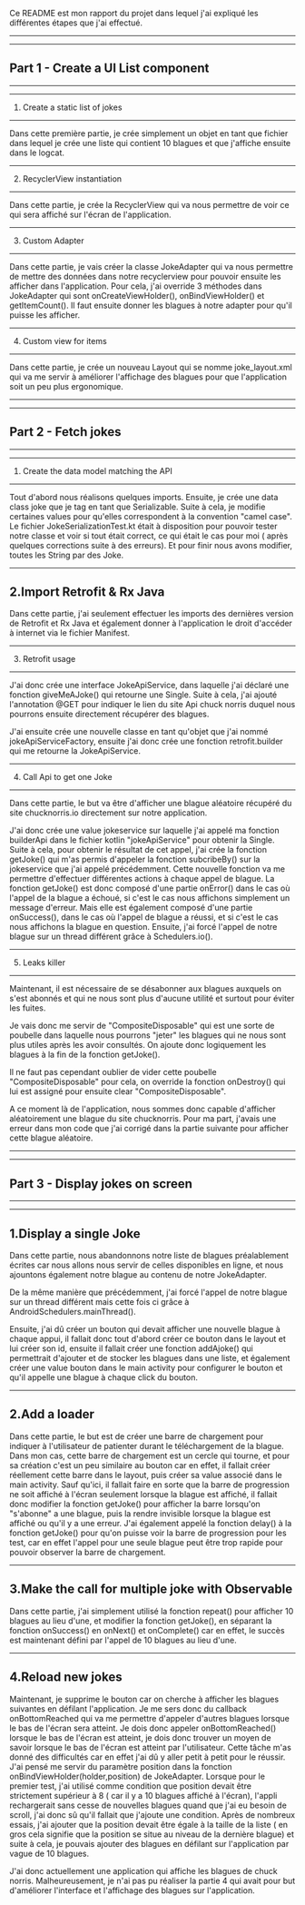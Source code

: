 Ce README est mon rapport du projet dans lequel j'ai expliqué les différentes étapes que j'ai effectué.

--------------------------------
--------------------------------
Part 1 - Create a UI List component
--------------------------------
--------------------------------

--------------------------
1. Create a static list of jokes
--------------------------

Dans cette première partie, je crée simplement un objet en tant que fichier dans lequel je crée une liste
qui contient 10 blagues et que j'affiche ensuite dans le logcat.

--------------------------
2. RecyclerView instantiation
--------------------------

Dans cette partie, je crée la RecyclerView qui va nous permettre de voir ce qui sera affiché sur l'écran de l'application.

--------------------------
3. Custom Adapter
--------------------------

Dans cette partie, je vais créer la classe JokeAdapter qui va nous permettre de mettre des données dans notre recyclerview
pour pouvoir ensuite les afficher dans l'application. Pour cela, j'ai override 3 méthodes dans JokeAdapter qui sont 
onCreateViewHolder(), onBindViewHolder() et getItemCount().
Il faut ensuite donner les blagues à notre adapter pour qu'il puisse les afficher.

--------------------------
4. Custom view for items
--------------------------

Dans cette partie, je crée un nouveau Layout qui se nomme joke_layout.xml qui va me servir à améliorer l'affichage des
blagues pour que l'application soit un peu plus ergonomique.


--------------------------------
--------------------------------
Part 2 - Fetch jokes
--------------------------------
--------------------------------

--------------------------
1. Create the data model matching the API
--------------------------

Tout d'abord nous réalisons quelques imports. Ensuite, je crée une data class joke que je tag en tant que Serializable.
Suite à cela, je modifie certaines values pour qu'elles correspondent à la convention "camel case".
Le fichier JokeSerializationTest.kt était à disposition pour pouvoir tester notre classe et voir si tout était correct,
ce qui était le cas pour moi ( après quelques corrections suite à des erreurs).
Et pour finir nous avons modifier, toutes les String par des Joke.

--------------------------
2.Import Retrofit & Rx Java
--------------------------

Dans cette partie, j'ai seulement effectuer les imports des dernières version de Retrofit et Rx Java et également 
donner à l'application le droit d'accéder à internet via le fichier Manifest.

--------------------------
3. Retrofit usage
--------------------------

J'ai donc crée une interface JokeApiService, dans laquelle j'ai déclaré une fonction giveMeAJoke() qui retourne
une Single<Joke>. Suite à cela, j'ai ajouté l'annotation @GET pour indiquer le lien du site Api chuck norris duquel 
nous pourrons ensuite directement récupérer des blagues.

J'ai ensuite crée une nouvelle classe en tant qu'objet que j'ai nommé jokeApiServiceFactory, ensuite j'ai donc crée 
une fonction retrofit.builder qui me retourne la JokeApiService. 

---------------------------
4. Call Api to get one Joke
---------------------------

Dans cette partie, le but va être d'afficher une blague aléatoire récupéré du site chucknorris.io
directement sur notre application.

J'ai donc crée une value jokeservice sur laquelle j'ai appelé ma fonction builderApi dans le fichier kotlin "jokeApiService" 
pour obtenir la Single<Joke>.
Suite à cela, pour obtenir le résultat de cet appel, j'ai crée la fonction getJoke() qui m'as permis d'appeler
la fonction subcribeBy() sur la jokeservice que j'ai appelé précédemment. Cette nouvelle fonction va me permettre 
d'effectuer différentes actions à chaque appel de blague.
La fonction getJoke() est donc composé d'une partie onError() dans le cas où l'appel de la blague a échoué, si c'est le cas 
nous affichons simplement un message d'erreur.
Mais elle est également composé d'une partie onSuccess(), dans le cas où l'appel de blague a réussi, et si c'est le cas nous affichons 
la blague en question.
Ensuite, j'ai forcé l'appel de notre blague sur un thread différent grâce à Schedulers.io().

---------------------------
5. Leaks killer
---------------------------

Maintenant, il est nécessaire de se désabonner aux blagues auxquels on s'est abonnés et qui ne nous sont plus 
d'aucune utilité et surtout pour éviter les fuites.

Je vais donc me servir de "CompositeDisposable" qui est une sorte de poubelle dans laquelle nous pourrons "jeter"
les blagues qui ne nous sont plus utiles après les avoir consultés. On ajoute donc logiquement les blagues à la fin de la fonction
getJoke().

Il ne faut pas cependant oublier de vider cette poubelle "CompositeDisposable" pour cela, on override la fonction
onDestroy() qui lui est assigné pour ensuite clear "CompositeDisposable".

A ce moment là de l'application, nous sommes donc capable d'afficher aléatoirement une blague du site chucknorris.
Pour ma part, j'avais une erreur dans mon code que j'ai corrigé dans la partie suivante pour afficher cette blague aléatoire.

--------------------------------
--------------------------------
Part 3 - Display jokes on screen
--------------------------------
--------------------------------


--------------------------
1.Display a single Joke
--------------------------

Dans cette partie, nous abandonnons notre liste de blagues préalablement écrites car nous allons nous servir de celles
disponibles en ligne, et nous ajountons également notre blague au contenu de notre JokeAdapter.

De la même manière que précédemment, j'ai forcé l'appel de notre blague sur un thread différent mais cette fois ci grâce à AndroidSchedulers.mainThread().

Ensuite, j'ai dû créer un bouton qui devait afficher une nouvelle blague à chaque appui, il fallait donc tout 
d'abord créer ce bouton dans le layout et lui créer son id, ensuite il fallait créer une fonction addAjoke() qui permettrait 
d'ajouter et de stocker les blagues dans une liste, et également créer une value bouton dans le main activity pour
configurer le bouton et qu'il appelle une blague à chaque click du bouton.

--------------------------
2.Add a loader
--------------------------

Dans cette partie, le but est de créer une barre de chargement pour indiquer à l'utilisateur de patienter durant
le téléchargement de la blague. Dans mon cas, cette barre de chargement est un cercle qui tourne, et pour sa création
c'est un peu similaire au bouton car en effet, il fallait créer réellement cette barre dans le layout, puis créer sa value 
associé dans le main activity. Sauf qu'ici, il fallait faire en sorte que la barre de progression ne soit affiché
à l'écran seulement lorsque la blague est affiché, il fallait donc modifier la fonction getJoke() pour afficher 
la barre lorsqu'on "s'abonne" a une blague, puis la rendre invisible lorsque la blague est affiché ou qu'il y a une erreur.
J'ai également appelé la fonction delay() à la fonction getJoke() pour qu'on puisse voir la barre de progression pour les test,
car en effet l'appel pour une seule blague peut être trop rapide pour pouvoir observer la barre de chargement.

--------------------------
3.Make the call for multiple joke with Observable
--------------------------

Dans cette partie, j'ai simplement utilisé la fonction repeat() pour afficher 10 blagues au lieu d'une, et modifier 
la fonction getJoke(), en séparant la fonction onSuccess() en onNext() et onComplete() car en effet, le succès est 
maintenant défini par l'appel de 10 blagues au lieu d'une.

--------------------------
4.Reload new jokes
--------------------------

Maintenant, je supprime le bouton car on cherche à afficher les blagues suivantes en défilant l'application.
Je me sers donc du callback onBottomReached qui va me permettre d'appeler d'autres blagues lorsque le bas de l'écran sera atteint.
Je dois donc appeler onBottomReached() lorsque le bas de l'écran est atteint, je dois donc trouver un moyen de savoir
lorsque le bas de l'écran est atteint par l'utilisateur. Cette tâche m'as donné des difficultés car en effet j'ai dû y aller 
petit à petit pour le réussir.
J'ai pensé me servir du paramètre position dans la fonction onBindViewHolder(holder,position) de JokeAdapter.
Lorsque pour le premier test, j'ai utilisé comme condition que position devait être strictement supérieur à 8
( car il y a 10 blagues affiché à l'écran), l'appli rechargerait sans cesse de nouvelles blagues quand que j'ai 
eu besoin de scroll, j'ai donc sû qu'il fallait que j'ajoute une condition. Après de nombreux essais, 
j'ai ajouter que la position devait être égale à la taille de la liste ( en gros cela signifie que la position se situe 
au niveau de la dernière blague) et suite à cela, je pouvais ajouter des blagues en défilant sur l'application par vague de 10 blagues.

J'ai donc actuellement une application qui affiche les blagues de chuck norris. Malheureusement, je n'ai pas pu réaliser 
la partie 4 qui avait pour but d'améliorer l'interface et l'affichage des blagues sur l'application.


